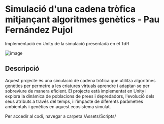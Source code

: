 # Simulació d'una cadena tròfica mitjançant algoritmes genètics - Pau Fernández Pujol 
Implementació en Unity de la simulació presentada en el TdR

![image](https://github.com/PauFP/Ecosystem_simulation/assets/104688711/48f2101e-3aec-4f19-9059-5ca6698e90e2)

## Descripció
Aquest projecte és una simulació de cadena tròfica que utilitza algoritmes genètics per permetre a les criatures virtuals aprendre i adaptar-se per sobreviure de manera eficient. El projecte està implementat en Unity i explora la dinàmica de poblacions de prees i depredadors, l'evolució dels seus atributs a través del temps, i l'impacte de diferents paràmetres ambientals i genètics en aquest ecosistema simulat.

Per accedir al codi, navegar a carpeta /Assets/Scripts/


